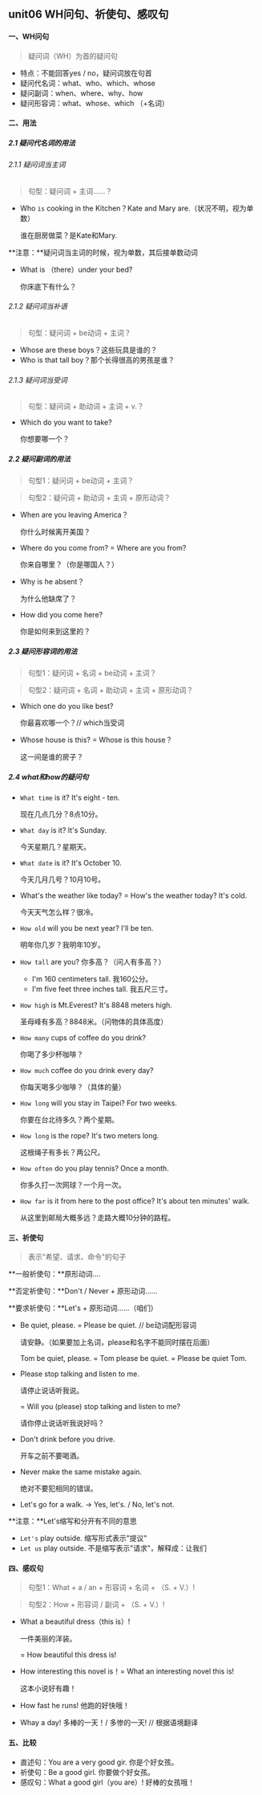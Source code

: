 ## unit06 WH问句、祈使句、感叹句

#### 一、WH问句

> 疑问词（WH）为首的疑问句

- 特点：不能回答yes / no，疑问词放在句首
- 疑问代名词：what、who、which、whose
- 疑问副词：when、where、why、how
- 疑问形容词：what、whose、which （+名词）

#### 二、用法

##### 2.1 疑问代名词的用法

###### 2.1.1 疑问词当主词

> 句型：疑问词 + 主词......？

- Who `is` cooking in the Kitchen？Kate and Mary are.（状况不明，视为单数）

  谁在厨房做菜？是Kate和Mary.

**注意：**疑问词当主词的时候，视为单数，其后接单数动词

- What is （there）under your bed?

  你床底下有什么？

###### 2.1.2 疑问词当补语

> 句型：疑问词 + be动词 + 主词？

- Whose are these boys？这些玩具是谁的？
- Who is that tall boy？那个长得很高的男孩是谁？

###### 2.1.3 疑问词当受词

> 句型：疑问词 + 助动词 + 主词 + v.？

- Which do you want to take?

  你想要哪一个？

##### 2.2 疑问副词的用法

> 句型1：疑问词 + be动词 + 主词？

> 句型2：疑问词 + 助动词 + 主词 + 原形动词？

- When are you leaving America？

  你什么时候离开美国？

- Where do you come from? = Where are you from?

  你来自哪里？（你是哪国人？）

- Why is he absent？

  为什么他缺席了？

- How did you come here?

  你是如何来到这里的？

##### 2.3 疑问形容词的用法

> 句型1：疑问词 + 名词 + be动词 + 主词？

> 句型2：疑问词 + 名词 + 助动词 + 主词 + 原形动词？

- Which one do you like best?

  你最喜欢哪一个？// which当受词

- Whose house is this? = Whose is this house？

  这一间是谁的房子？

##### 2.4 what和how的疑问句

- `What time` is it? It's eight - ten.

  现在几点几分？8点10分。

- `What day` is it? It's Sunday.

  今天星期几？星期天。

- `What date` is it? It's October 10.

  今天几月几号？10月10号。

- What's the weather like today? = How's the weather today? It's cold.

  今天天气怎么样？很冷。

- `How old` will you be next year? I'll be ten.

  明年你几岁？我明年10岁。

- `How tall` are you? 你多高？（问人有多高？）

  - I'm 160 centimeters tall. 我160公分。
  - I'm five feet three inches tall. 我五尺三寸。

- `How high` is Mt.Everest? It's 8848 meters high.

  圣母峰有多高？8848米。（问物体的具体高度）

- `How many` cups of coffee do you drink?

  你喝了多少杯咖啡？

- `How much` coffee do you drink every day?

  你每天喝多少咖啡？（具体的量）

- `How long` will you stay in Taipei? For two weeks.

  你要在台北待多久？两个星期。

- `How long` is the rope? It's two meters long.

  这根绳子有多长？两公尺。

- `How often` do you play tennis? Once a month.

  你多久打一次网球？一个月一次。

- `How far` is it from here to the post office? It's about ten minutes' walk.

  从这里到邮局大概多远？走路大概10分钟的路程。

#### 三、祈使句

> 表示"希望、请求、命令"的句子

**一般祈使句：**原形动词....

**否定祈使句：**Don't / Never + 原形动词......

**要求祈使句：**Let's + 原形动词......（咱们）

- Be quiet, please. = Please be quiet. // be动词配形容词

  请安静。（如果要加上名词，please和名字不能同时摆在后面）

  Tom be quiet, please. = Tom please be quiet. = Please be quiet Tom.

- Please stop talking and listen to me.

  请停止说话听我说。

  = Will you (please) stop talking and listen to me?

  请你停止说话听我说好吗？

- Don't drink before you drive.

  开车之前不要喝酒。

- Never make the same mistake again.

  绝对不要犯相同的错误。

- Let's go for a walk. -> Yes, let's. / No, let's not.

**注意：**Let's缩写和分开有不同的意思

- `Let's` play outside.  缩写形式表示"提议"
- `Let us` play outside. 不是缩写表示"请求"，解释成：让我们

#### 四、感叹句

> 句型1：What + a / an + 形容词 + 名词 + （S. + V.）!

> 句型2：How + 形容词 / 副词 + （S. + V.）!

- What a beautiful dress（this is）!

  一件美丽的洋装。

  = How beautiful this dress is!

- How interesting this novel is！= What an interesting novel this is!

  这本小说好有趣！

- How fast he runs! 他跑的好快哦！

- Whay a day! 多棒的一天！/ 多惨的一天!  // 根据语境翻译

#### 五、比较

- 直述句：You are a very good gir. 你是个好女孩。
- 祈使句：Be a good girl. 你要做个好女孩。
- 感叹句：What a good girl（you are）! 好棒的女孩哦！